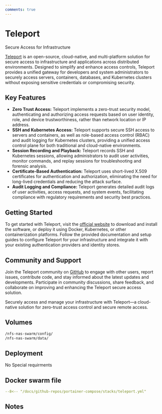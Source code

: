 ```yaml
---
comments: true
---
```


# Teleport

Secure Access for Infrastructure

[Teleport](https://goteleport.com/) is an open-source, cloud-native, and multi-platform solution for secure access to infrastructure and applications across distributed environments. Designed to simplify and enhance access controls, Teleport provides a unified gateway for developers and system administrators to securely access servers, containers, databases, and Kubernetes clusters without exposing sensitive credentials or compromising security.

## Key Features

- **Zero Trust Access:** Teleport implements a zero-trust security model, authenticating and authorizing access requests based on user identity, role, and device trustworthiness, rather than network location or IP address.
- **SSH and Kubernetes Access:** Teleport supports secure SSH access to servers and containers, as well as role-based access control (RBAC) and audit logging for Kubernetes clusters, providing a unified access control plane for both traditional and cloud-native environments.
- **Session Recording and Playback:** Teleport records SSH and Kubernetes sessions, allowing administrators to audit user activities, monitor commands, and replay sessions for troubleshooting and forensic analysis.
- **Certificate-Based Authentication:** Teleport uses short-lived X.509 certificates for authentication and authorization, eliminating the need for long-lived credentials and reducing the attack surface.
- **Audit Logging and Compliance:** Teleport generates detailed audit logs of user activities, access requests, and system events, facilitating compliance with regulatory requirements and security best practices.

## Getting Started

To get started with Teleport, visit the [official website](https://goteleport.com/) to download and install the software, or deploy it using Docker, Kubernetes, or other containerization platforms. Follow the provided documentation and setup guides to configure Teleport for your infrastructure and integrate it with your existing authentication providers and identity stores.

## Community and Support

Join the Teleport community on [GitHub](https://github.com/gravitational/teleport) to engage with other users, report issues, contribute code, and stay informed about the latest updates and developments. Participate in community discussions, share feedback, and collaborate on improving and enhancing the Teleport secure access solution.

Securely access and manage your infrastructure with Teleport—a cloud-native solution for zero-trust access control and secure remote access.


## Volumes

```bash
/nfs-nas-swarm/config/
/nfs-nas-swarm/data/
```

## Deployment
No Special requirments

## Docker swarm file
``` yaml linenums="1" 
--8<-- "/docs/github-repos/portainer-compose/stacks/teleport.yml"
```

## Notes

